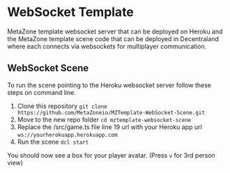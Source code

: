 # WebSocket Template

MetaZone template websocket server that can be deployed on Heroku and the MetaZone template scene code that can be deployed in Decentraland where each connects via websockets for multiplayer communication.

## WebSocket Scene

To run the scene pointing to the Heroku websocket server follow these steps on command line.

1. Clone this repository `git clone https://github.com/MetaZoneio/MZTemplate-WebSocket-Scene.git`
2. Move to the new repo folder `cd mztemplate-websocket-scene`
3. Replace the /src/game.ts file line 19 url with your Heroku app url `ws://yourherokuapp.herokuapp.com`
4. Run the scene `dcl start`

You should now see a box for your player avatar. (Press `v` for 3rd person view)

